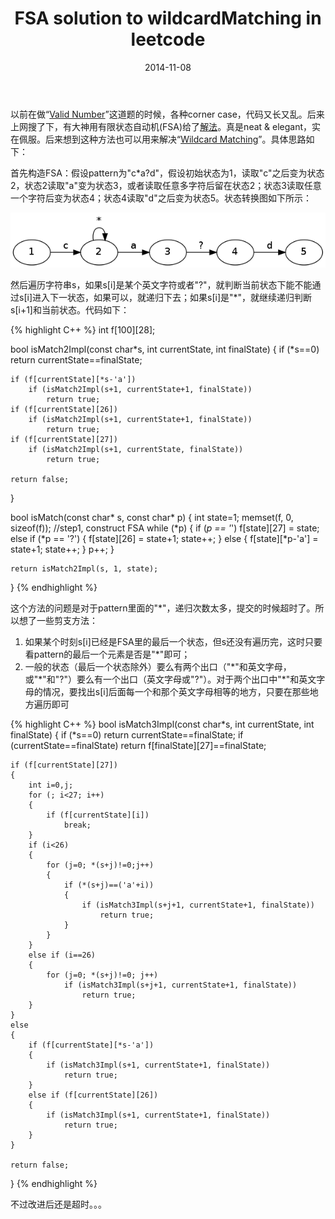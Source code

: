 ﻿---
layout:	post
title:	"FSA solution to wildcardMatching in leetcode"
date:	2014-11-08
---

以前在做“[Valid Number](https://oj.leetcode.com/problems/valid-number/)”这道题的时候，各种corner case，代码又长又乱。后来上网搜了下，有大神用有限状态自动机(FSA)给了[解法](https://github.com/fuwutu/LeetCode/blob/master/Valid%20Number.cpp)。真是neat & elegant，实在佩服。后来想到这种方法也可以用来解决“[Wildcard Matching](https://oj.leetcode.com/problems/wildcard-matching/)”。具体思路如下：

首先构造FSA：假设pattern为"c*a?d"，假设初始状态为1，读取"c"之后变为状态2，状态2读取"a"变为状态3，或者读取任意多字符后留在状态2；状态3读取任意一个字符后变为状态4；状态4读取"d"之后变为状态5。状态转换图如下所示：

![](/img/wildcardMatching.png)

然后遍历字符串s，如果s[i]是某个英文字符或者"?"，就判断当前状态下能不能通过s[i]进入下一状态，如果可以，就递归下去；如果s[i]是"*"，就继续递归判断s[i+1]和当前状态。代码如下：

{% highlight C++ %}
int f[100][28];

bool isMatch2Impl(const char*s, int currentState, int finalState)
{
	if (*s==0)
		return currentState==finalState;
	
	if (f[currentState][*s-'a'])
		if (isMatch2Impl(s+1, currentState+1, finalState))
			return true;
	if (f[currentState][26])
		if (isMatch2Impl(s+1, currentState+1, finalState))
			return true;
	if (f[currentState][27])
		if (isMatch2Impl(s+1, currentState, finalState))
			return true;

	return false;
}

bool isMatch(const char* s, const char* p)
{
	int state=1;
	memset(f, 0, sizeof(f));
	//step1, construct FSA
	while (*p)
	{
		if (*p == '*')
			f[state][27] = state;
		else if (*p == '?')
		{
			f[state][26] = state+1;
			state++;
		}
		else
		{
			f[state][*p-'a'] = state+1;
			state++;
		}
		p++;
	}

	return isMatch2Impl(s, 1, state);
}
{% endhighlight %}

这个方法的问题是对于pattern里面的"*"，递归次数太多，提交的时候超时了。所以想了一些剪支方法：

1. 如果某个时刻s[i]已经是FSA里的最后一个状态，但s还没有遍历完，这时只要看pattern的最后一个元素是否是"*"即可；
2. 一般的状态（最后一个状态除外）要么有两个出口（"\*"和英文字母，或"\*"和"?"）要么有一个出口（英文字母或"?"）。对于两个出口中"\*"和英文字母的情况，要找出s[i]后面每一个和那个英文字母相等的地方，只要在那些地方遍历即可

{% highlight C++ %}
bool isMatch3Impl(const char*s, int currentState, int finalState)
{
	if (*s==0)
		return currentState==finalState;
	if (currentState==finalState)
		return f[finalState][27]==finalState;

	if (f[currentState][27])
	{
		int i=0,j;
		for (; i<27; i++)
		{
			if (f[currentState][i])
				break;
		}
		if (i<26)
		{
			for (j=0; *(s+j)!=0;j++)
			{
				if (*(s+j)==('a'+i))
				{
					if (isMatch3Impl(s+j+1, currentState+1, finalState))
						return true;
				}
			}
		}
		else if (i==26)
		{
			for (j=0; *(s+j)!=0; j++)
				if (isMatch3Impl(s+j+1, currentState+1, finalState))
					return true;
		}
	}
	else
	{
		if (f[currentState][*s-'a'])
		{
			if (isMatch3Impl(s+1, currentState+1, finalState))
				return true;
		}
		else if (f[currentState][26])
		{
			if (isMatch3Impl(s+1, currentState+1, finalState))
				return true;
		}
	}

	return false;
}
{% endhighlight %}

不过改进后还是超时。。。

